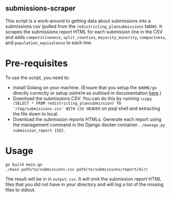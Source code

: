 submissions-scraper
-------------------

This script is a work-around to getting data about submissions into a submissions csv (pulled from the `redistricting_plansubmissions` table). It scrapes the submissions report HTML for each submission line in the CSV and adds `competitiveness`, `split_counties`, `majority_minority`, `compactness`, and `population_equivalence` to each line.

# Pre-requisites

To use the script, you need to:
 - Install Golang on your machine. (Ensure that you setup the `$HOME/go` directly correctly or setup `$GOPATH` as outlined in documentation [here](https://github.com/golang/go/wiki/SettingGOPATH).)
 - Download the submissions CSV. You can do this by running `\copy (SELECT * FROM redistricting_plansubmission) TO '/tmp/submissions.csv' WITH CSV HEADER` on psql shell and extracting the file down to local.
 - Download the submission reports HTMLs. Generate each report using the management command in the Django docker container. `./manage.py submission_report {ID}`.

# Usage

```sh
go build main.go
./main path/to/submissions.csv path/to/submissions/report/dir/
```

The result will be in in `output.csv`. It will omit the submission report HTML files that you did not have in your directory and will log a list of the missing files to stdout.
